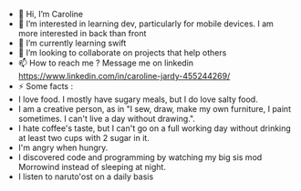 - 👋 Hi, I’m Caroline
- 👀 I’m interested in learning dev, particularly for mobile devices. I am more interested in back than front
- 🌱 I’m currently learning swift
- 💞️ I’m looking to collaborate on projects that help others
- 📫 How to reach me ? Message me on linkedin https://www.linkedin.com/in/caroline-jardy-455244269/
- ⚡ Some facts :
- I love food. I mostly have sugary meals, but I do love salty food.
- I am a creative person, as in "I sew, draw, make my own furniture, I paint sometimes. I can't live a day without drawing.".
- I hate coffee's taste, but I can't go on a full working day without drinking at least two cups with 2 sugar in it.
- I'm angry when hungry.
- I discovered code and programming by watching my big sis mod Morrowind instead of sleeping at night.
- I listen to naruto'ost on a daily basis

<!---
Carjardying/Carjardying is a ✨ special ✨ repository because its `README.md` (this file) appears on your GitHub profile.
You can click the Preview link to take a look at your changes.
--->
